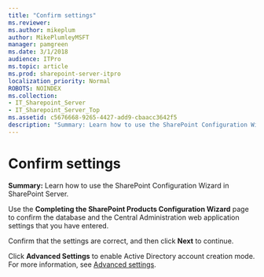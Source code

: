 ```yaml
---
title: "Confirm settings"
ms.reviewer: 
ms.author: mikeplum
author: MikePlumleyMSFT
manager: pamgreen
ms.date: 3/1/2018
audience: ITPro
ms.topic: article
ms.prod: sharepoint-server-itpro
localization_priority: Normal
ROBOTS: NOINDEX
ms.collection:
- IT_Sharepoint_Server
- IT_Sharepoint_Server_Top
ms.assetid: c5676668-9265-4427-add9-cbaacc3642f5
description: "Summary: Learn how to use the SharePoint Configuration Wizard in SharePoint Server."
---
```


# Confirm settings

 **Summary:** Learn how to use the SharePoint Configuration Wizard in SharePoint Server. 
  
Use the **Completing the SharePoint Products Configuration Wizard** page to confirm the database and the Central Administration web application settings that you have entered. 
  
Confirm that the settings are correct, and then click **Next** to continue. 
  
Click **Advanced Settings** to enable Active Directory account creation mode. For more information, see [Advanced settings](advanced-settings.md).
  

